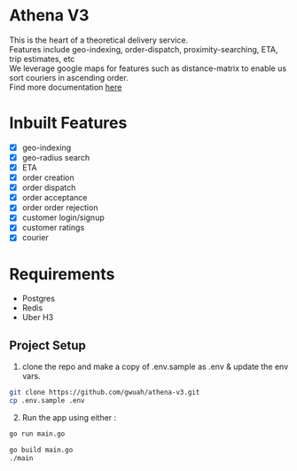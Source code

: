 # Athena V3

This is the heart of a theoretical delivery service. <br/>
Features include geo-indexing, order-dispatch, proximity-searching, ETA, trip estimates, etc <br/>
We leverage google maps for features such as distance-matrix to enable us sort couriers in ascending order. <br/>
Find more documentation [here](https://github.com/gwuah/postmates/blob/master/API_DOCS.md)

# Inbuilt Features

- [x] geo-indexing
- [x] geo-radius search
- [x] ETA
- [x] order creation
- [x] order dispatch
- [x] order acceptance
- [x] order order rejection
- [x] customer login/signup
- [x] customer ratings
- [x] courier

# Requirements

- Postgres
- Redis
- Uber H3

## Project Setup

1. clone the repo and make a copy of .env.sample as .env & update the env vars.

```bash
git clone https://github.com/gwuah/athena-v3.git
cp .env.sample .env
```

2. Run the app using either :

```bash
go run main.go
```

```bash
go build main.go
./main
```
